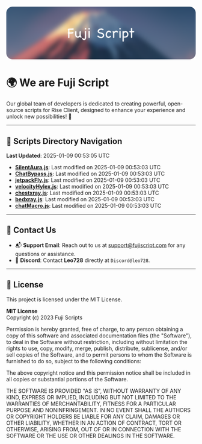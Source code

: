 ![Banner](.github/b.webp)

# 🌍 **We are Fuji Script**

Our global team of developers is dedicated to creating powerful, open-source scripts for Rise Client, designed to enhance your experience and unlock new possibilities! 🌟

---
<!-- SCRIPTS_NAVIGATION_START -->
## 📂 **Scripts Directory Navigation**

**Last Updated**: 2025-01-09 00:53:05 UTC

- **[SilentAura.js](scripts/SilentAura.js)**: Last modified on 2025-01-09 00:53:03 UTC
- **[ChatBypass.js](scripts/ChatBypass.js)**: Last modified on 2025-01-09 00:53:03 UTC
- **[jetpackFly.js](scripts/jetpackFly.js)**: Last modified on 2025-01-09 00:53:03 UTC
- **[velocityHylex.js](scripts/velocityHylex.js)**: Last modified on 2025-01-09 00:53:03 UTC
- **[chestxray.js](scripts/chestxray.js)**: Last modified on 2025-01-09 00:53:03 UTC
- **[bedxray.js](scripts/bedxray.js)**: Last modified on 2025-01-09 00:53:03 UTC
- **[chatMacro.js](scripts/chatMacro.js)**: Last modified on 2025-01-09 00:53:03 UTC

<!-- SCRIPTS_NAVIGATION_END -->

---

## 💬 **Contact Us**  
- 📬 **Support Email**: Reach out to us at [support@fujiscript.com](mailto:support@fujiscript.com) for any questions or assistance.  
- 💬 **Discord**: Contact **Leo728** directly at `Discord@leo728`.

---

## 📜 **License**

This project is licensed under the MIT License.  

**MIT License**  
Copyright (c) 2023 Fuji Scripts  

Permission is hereby granted, free of charge, to any person obtaining a copy of this software and associated documentation files (the "Software"), to deal in the Software without restriction, including without limitation the rights to use, copy, modify, merge, publish, distribute, sublicense, and/or sell copies of the Software, and to permit persons to whom the Software is furnished to do so, subject to the following conditions:  

The above copyright notice and this permission notice shall be included in all copies or substantial portions of the Software.  

THE SOFTWARE IS PROVIDED "AS IS", WITHOUT WARRANTY OF ANY KIND, EXPRESS OR IMPLIED, INCLUDING BUT NOT LIMITED TO THE WARRANTIES OF MERCHANTABILITY, FITNESS FOR A PARTICULAR PURPOSE AND NONINFRINGEMENT. IN NO EVENT SHALL THE AUTHORS OR COPYRIGHT HOLDERS BE LIABLE FOR ANY CLAIM, DAMAGES OR OTHER LIABILITY, WHETHER IN AN ACTION OF CONTRACT, TORT OR OTHERWISE, ARISING FROM, OUT OF OR IN CONNECTION WITH THE SOFTWARE OR THE USE OR OTHER DEALINGS IN THE SOFTWARE.  
